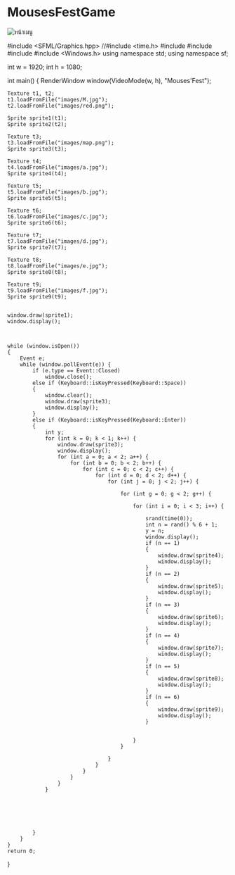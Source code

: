 # MousesFestGame
![หน้าเมนู](https://user-images.githubusercontent.com/59278045/78456802-09540d80-76d0-11ea-810a-d3a780a12f83.png)



#include <SFML/Graphics.hpp>
//#include <time.h>
#include <cmath>
#include <ctime>
#include <cstdlib>
#include <Windows.h>
using namespace std;
using namespace sf;

int w = 1920;
int h = 1080;





int main() {
	RenderWindow window(VideoMode(w, h), "Mouses'Fest");

	Texture t1, t2;
	t1.loadFromFile("images/M.jpg");
	t2.loadFromFile("images/red.png");

	Sprite sprite1(t1);
	Sprite sprite2(t2);

	Texture t3;
	t3.loadFromFile("images/map.png");
	Sprite sprite3(t3);

	Texture t4;
	t4.loadFromFile("images/a.jpg");
	Sprite sprite4(t4);

	Texture t5;
	t5.loadFromFile("images/b.jpg");
	Sprite sprite5(t5);

	Texture t6;
	t6.loadFromFile("images/c.jpg");
	Sprite sprite6(t6);

	Texture t7;
	t7.loadFromFile("images/d.jpg");
	Sprite sprite7(t7);

	Texture t8;
	t8.loadFromFile("images/e.jpg");
	Sprite sprite8(t8);

	Texture t9;
	t9.loadFromFile("images/f.jpg");
	Sprite sprite9(t9);


	window.draw(sprite1);
	window.display();



	while (window.isOpen())
	{
		Event e;
		while (window.pollEvent(e)) {
			if (e.type == Event::Closed)
				window.close();
			else if (Keyboard::isKeyPressed(Keyboard::Space))
			{
				window.clear();
				window.draw(sprite3);
				window.display();
			}
			else if (Keyboard::isKeyPressed(Keyboard::Enter))
			{
				int y;
				for (int k = 0; k < 1; k++) {
					window.draw(sprite3);
					window.display();
					for (int a = 0; a < 2; a++) {
						for (int b = 0; b < 2; b++) {
							for (int c = 0; c < 2; c++) {
								for (int d = 0; d < 2; d++) {
									for (int j = 0; j < 2; j++) {

										for (int g = 0; g < 2; g++) {

											for (int i = 0; i < 3; i++) {

												srand(time(0));
												int n = rand() % 6 + 1;
												y = n;
												window.display();
												if (n == 1)
												{
													window.draw(sprite4);
													window.display();
												}
												if (n == 2)
												{
													window.draw(sprite5);
													window.display();
												}
												if (n == 3)
												{
													window.draw(sprite6);
													window.display();
												}
												if (n == 4)
												{
													window.draw(sprite7);
													window.display();
												}
												if (n == 5)
												{
													window.draw(sprite8);
													window.display();
												}
												if (n == 6)
												{
													window.draw(sprite9);
													window.display();
												}


											}
										}

									}
								}
							}
						}
					}
				}






			}
		}
	}
	return 0;
}
